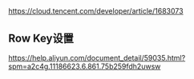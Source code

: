 
##
https://cloud.tencent.com/developer/article/1683073



## Row Key设置
https://help.aliyun.com/document_detail/59035.html?spm=a2c4g.11186623.6.861.75b259fdh2uwsw

